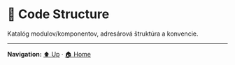 # 🧩 Code Structure

Katalóg modulov/komponentov, adresárová štruktúra a konvencie.

---
**Navigation:** [⬆️ Up](./index.md) · [🏠 Home](../index.md)
